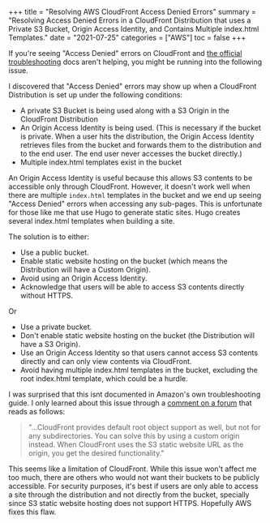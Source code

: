 +++
title = "Resolving AWS CloudFront Access Denied Errors"
summary = "Resolving Access Denied Errors in a CloudFront Distribution that uses a Private S3 Bucket, Origin Access Identity, and Contains Multiple index.html Templates."
date = "2021-07-25"
categories = ["AWS"]
toc = false
+++

If you're seeing "Access Denied" errors on CloudFront and [the official troubleshooting](https://aws.amazon.com/premiumsupport/knowledge-center/s3-website-cloudfront-error-403/) docs aren't helping, you might be running into the following issue.

I discovered that "Access Denied" errors may show up when a CloudFront Distribution is set up under the following conditions:

- A private S3 Bucket is being used along with a S3 Origin in the CloudFront Distribution
- An Origin Access Identity is being used. (This is necessary if the bucket is private. When a user hits the distribution, the Origin Access Identity retrieves files from the bucket and forwards them to the distribution and to the end user. The end user never accesses the bucket directly.)
- Multiple index.html templates exist in the bucket

An Origin Access Identity is useful because this allows S3 contents to be accessible only through CloudFront. However, it doesn't work well when there are multiple `index.html` templates in the bucket and we end up seeing "Access Denied" errors when accessing any sub-pages. This is unfortunate for those like me that use Hugo to generate static sites. Hugo creates several index.html templates when building a site.

The solution is to either:

- Use a public bucket.
- Enable static website hosting on the bucket (which means the Distribution will have a Custom Origin).
- Avoid using an Origin Access Identity.
- Acknowledge that users will be able to access S3 contents directly without HTTPS.

Or

- Use a private bucket.
- Don't enable static website hosting on the bucket (the Distribution will have a S3 Origin).
- Use an Origin Access Identity so that users cannot access S3 contents directly and can only view contents via CloudFront.
- Avoid having multiple index.html templates in the bucket, excluding the root index.html template, which could be a hurdle.


I was surprised that this isnt documented in Amazon's own troubleshooting guide. I only learned about this issue through a [comment on a forum](https://forums.aws.amazon.com/thread.jspa?threadID=85849) that reads as follows:

> "...CloudFront provides default root object support as well, but not for any subdirectories. You can solve this by using a custom origin instead. When CloudFront uses the S3 static website URL as the origin, you get the desired functionality."

This seems like a limitation of CloudFront. While this issue won't affect me too much, there are others who would not want their buckets to be publicly accessible. For security purposes, it's best if users are only able to access a site through the distribution and not directly from the bucket, specially since S3 static website hosting does not support HTTPS. Hopefully AWS fixes this flaw.
